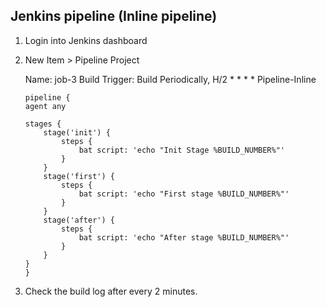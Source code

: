 ## Jenkins pipeline (Inline pipeline)

1. Login into Jenkins dashboard

2. New Item > Pipeline Project
    

    Name: job-3
    Build Trigger: Build Periodically, H/2 * * * *
    Pipeline-Inline

    ```
    pipeline {
    agent any

    stages {
        stage('init') {
            steps {
                bat script: 'echo "Init Stage %BUILD_NUMBER%"'
            }
        }
        stage('first') {
            steps {
                bat script: 'echo "First stage %BUILD_NUMBER%"'
            }
        }
        stage('after') {
            steps {
                bat script: 'echo "After stage %BUILD_NUMBER%"'
            }
        }
    }
    }
    ```

3.  Check the build log after every 2 minutes.